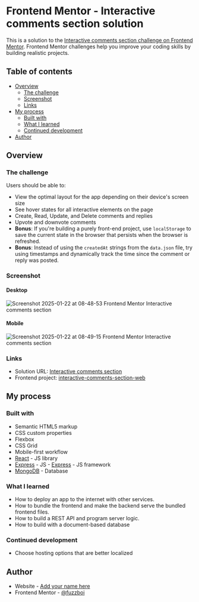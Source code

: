 # Frontend Mentor - Interactive comments section solution

This is a solution to the [Interactive comments section challenge on Frontend Mentor](https://www.frontendmentor.io/challenges/interactive-comments-section-iG1RugEG9). Frontend Mentor challenges help you improve your coding skills by building realistic projects.

## Table of contents

- [Overview](#overview)
  - [The challenge](#the-challenge)
  - [Screenshot](#screenshot)
  - [Links](#links)
- [My process](#my-process)
  - [Built with](#built-with)
  - [What I learned](#what-i-learned)
  - [Continued development](#continued-development)
- [Author](#author)


## Overview

### The challenge

Users should be able to:

- View the optimal layout for the app depending on their device's screen size
- See hover states for all interactive elements on the page
- Create, Read, Update, and Delete comments and replies
- Upvote and downvote comments
- **Bonus**: If you're building a purely front-end project, use `localStorage` to save the current state in the browser that persists when the browser is refreshed.
- **Bonus**: Instead of using the `createdAt` strings from the `data.json` file, try using timestamps and dynamically track the time since the comment or reply was posted.

### Screenshot

#### Desktop

![Screenshot 2025-01-22 at 08-48-53 Frontend Mentor Interactive comments section](https://github.com/user-attachments/assets/99dc0220-8e35-4ca3-ad62-96969fad0e8b)

#### Mobile

![Screenshot 2025-01-22 at 08-49-15 Frontend Mentor Interactive comments section](https://github.com/user-attachments/assets/47322824-6f1b-4c8a-98c1-ebbe048fd047)


### Links

- Solution URL: [Interactive comments section](https://interactive-comments-section-api-production.up.railway.app/)
- Frontend project: [interactive-comments-section-web](https://github.com/aronsn/interactive-comments-section-web)

## My process

### Built with

- Semantic HTML5 markup
- CSS custom properties
- Flexbox
- CSS Grid
- Mobile-first workflow
- [React](https://reactjs.org/) - JS library
- [Express]() - JS - [Express]() - JS framework 
- [MongoDB]() - Database 

### What I learned

- How to deploy an app to the internet with other services.
- How to bundle the frontend and make the backend serve the bundled frontend files.
- How to build a REST API and program server logic.
- How to build with a document-based database

### Continued development

- Choose hosting options that are better localized

## Author

- Website - [Add your name here](https://www.your-site.com)
- Frontend Mentor - [@fuzzboi](https://www.frontendmentor.io/profile/yourusername)





